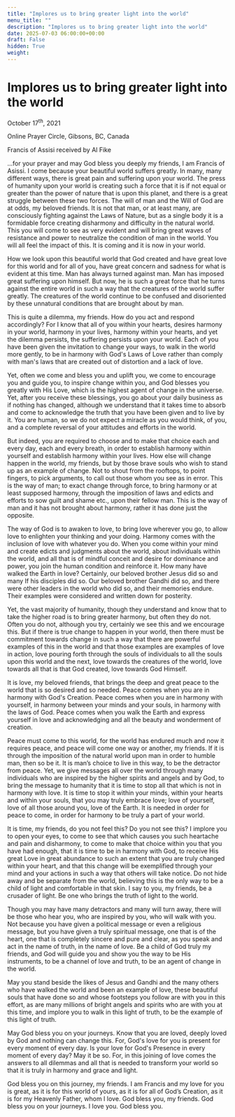 ```yaml
---
title: "Implores us to bring greater light into the world"
menu_title: ""
description: "Implores us to bring greater light into the world"
date: 2025-07-03 06:00:00+00:00
draft: False
hidden: True
weight:
---
```

# Implores us to bring greater light into the world

October 17<sup>th</sup>, 2021

Online Prayer Circle, Gibsons, BC, Canada

Francis of Assisi received by Al Fike

...for your prayer and may God bless you deeply my friends, I am Francis of Asissi. I come because your beautiful world suffers greatly. In many, many different ways, there is great pain and suffering upon your world. The press of humanity upon your world is creating such a force that it is if not equal or greater than the power of nature that is upon this planet, and there is a great struggle between these two forces. The will of man and the Will of God are at odds, my beloved friends. It is not that man, or at least many, are consciously fighting against the Laws of Nature, but as a single body it is a formidable force creating disharmony and difficulty in the natural world. This you will come to see as very evident and will bring great waves of resistance and power to neutralize the condition of man in the world. You will all feel the impact of this. It is coming and it is now in your world.

How we look upon this beautiful world that God created and have great love for this world and for all of you, have great concern and sadness for what is evident at this time. Man has always turned against man. Man has imposed great suffering upon himself. But now, he is such a great force that he turns against the entire world in such a way that the creatures of the world suffer greatly. The creatures of the world continue to be confused and disoriented by these unnatural conditions that are brought about by man.

This is quite a dilemma, my friends. How do you act and respond accordingly? For I know that all of you within your hearts, desires harmony in your world, harmony in your lives, harmony within your hearts, and yet the dilemma persists, the suffering persists upon your world. Each of you have been given the invitation to change your ways, to walk in the world more gently, to be in harmony with God's Laws of Love rather than comply with man's laws that are created out of distortion and a lack of love.

Yet, often we come and bless you and uplift you, we come to encourage you and guide you, to inspire change within you, and God blesses you greatly with His Love, which is the highest agent of change in the universe. Yet, after you receive these blessings, you go about your daily business as if nothing has changed, although we understand that it takes time to absorb and come to acknowledge the truth that you have been given and to live by it. You are human, so we do not expect a miracle as you would think, of you, and a complete reversal of your attitudes and efforts in the world.

But indeed, you are required to choose and to make that choice each and every day, each and every breath, in order to establish harmony within yourself and establish harmony within your lives. How else will change happen in the world, my friends, but by those brave souls who wish to stand up as an example of change. Not to shout from the rooftops, to point fingers, to pick arguments, to call out those whom you see as in error. This is the way of man; to exact change through force, to bring harmony or at least supposed harmony, through the imposition of laws and edicts and efforts to sow guilt and shame etc., upon their fellow man. This is the way of man and it has not brought about harmony, rather it has done just the opposite.

The way of God is to awaken to love, to bring love wherever you go, to allow love to enlighten your thinking and your doing. Harmony comes with the inclusion of love with whatever you do. When you come within your mind and create edicts and judgments about the world, about individuals within the world, and all that is of mindful conceit and desire for dominance and power, you join the human condition and reinforce it. How many have walked the Earth in love? Certainly, our beloved brother Jesus did so and many If his disciples did so. Our beloved brother Gandhi did so, and there were other leaders in the world who did so, and their memories endure. Their examples were considered and written down for posterity.

Yet, the vast majority of humanity, though they understand and know that to take the higher road is to bring greater harmony, but often they do not. Often you do not, although you try, certainly we see this and we encourage this. But if there is true change to happen in your world, then there must be commitment towards change in such a way that there are powerful examples of this in the world and that those examples are examples of love in action, love pouring forth through the souls of individuals to all the souls upon this world and the next, love towards the creatures of the world, love towards all that is that God created, love towards God Himself.

It is love, my beloved friends, that brings the deep and great peace to the world that is so desired and so needed. Peace comes when you are in harmony with God's Creation. Peace comes when you are in harmony with yourself, in harmony between your minds and your souls, in harmony with the laws of God. Peace comes when you walk the Earth and express yourself in love and acknowledging and all the beauty and wonderment of creation.

Peace must come to this world, for the world has endured much and now it requires peace, and peace will come one way or another, my friends. If it is through the imposition of the natural world upon man in order to humble man, then so be it. It is man’s choice to live in this way, to be the detractor from peace. Yet, we give messages all over the world through many individuals who are inspired by the higher spirits and angels and by God, to bring the message to humanity that it is time to stop all that which is not in harmony with love. It is time to stop it within your minds, within your hearts and within your souls, that you may truly embrace love; love of yourself, love of all those around you, love of the Earth. It is needed in order for peace to come, in order for harmony to be truly a part of your world.

It is time, my friends, do you not feel this? Do you not see this? I implore you to open your eyes, to come to see that which causes you such heartache and pain and disharmony, to come to make that choice within you that you have had enough, that it is time to be in harmony with God, to receive His great Love in great abundance to such an extent that you are truly changed within your heart, and that this change will be exemplified through your mind and your actions in such a way that others will take notice. Do not hide away and be separate from the world, believing this is the only way to be a child of light and comfortable in that skin. I say to you, my friends, be a crusader of light. Be one who brings the truth of light to the world.

Though you may have many detractors and many will turn away, there will be those who hear you, who are inspired by you, who will walk with you. Not because you have given a political message or even a religious message, but you have given a truly spiritual message, one that is of the heart, one that is completely sincere and pure and clear, as you speak and act in the name of truth, in the name of love. Be a child of God truly my friends, and God will guide you and show you the way to be His instruments, to be a channel of love and truth, to be an agent of change in the world.

May you stand beside the likes of Jesus and Gandhi and the many others who have walked the world and been an example of love, these beautiful souls that have done so and whose footsteps you follow are with you in this effort, as are many millions of bright angels and spirits who are with you at this time, and implore you to walk in this light of truth, to be the example of this light of truth.

May God bless you on your journeys. Know that you are loved, deeply loved by God and nothing can change this. For, God's love for you is present for every moment of every day. Is your love for God's Presence in every moment of every day? May it be so. For, in this joining of love comes the answers to all dilemmas and all that is needed to transform your world so that it is truly in harmony and grace and light.

God bless you on this journey, my friends. I am Francis and my love for you is great, as it is for this world of yours, as it is for all of God’s Creation, as it is for my Heavenly Father, whom I love. God bless you, my friends. God bless you on your journeys. I love you. God bless you.
